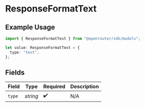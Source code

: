 # ResponseFormatText

## Example Usage

```typescript
import { ResponseFormatText } from "@openrouter/sdk/models";

let value: ResponseFormatText = {
  type: "text",
};
```

## Fields

| Field              | Type               | Required           | Description        |
| ------------------ | ------------------ | ------------------ | ------------------ |
| `type`             | *string*           | :heavy_check_mark: | N/A                |